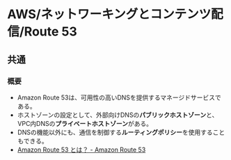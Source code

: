 # AWS/ネットワーキングとコンテンツ配信/Route 53

## 共通

### 概要

- Amazon Route 53は、可用性の高いDNSを提供するマネージドサービスである。
- ホストゾーンの設定として、外部向けDNSの**パブリックホストゾーン**と、VPC内DNSの**プライベートホストゾーン**がある。
- DNSの機能以外にも、通信を制御する**ルーティングポリシー**を使用することもできる。
- [Amazon Route 53 とは？ - Amazon Route 53](https://docs.aws.amazon.com/ja_jp/Route53/latest/DeveloperGuide/Welcome.html)

